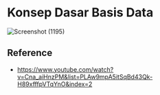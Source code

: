 # Konsep Dasar Basis Data
![Screenshot (1195)](https://user-images.githubusercontent.com/84963363/147407695-64e5d85c-d24c-4112-8f05-8ec6d5b55e20.png)

## Reference
- https://www.youtube.com/watch?v=Cna_aiHnzPM&list=PLAw9mpA5itSqBd43Qk-H89xfffpVTqYnO&index=2

